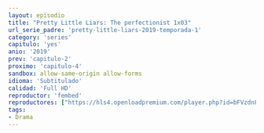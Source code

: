 ```yaml
---
layout: episodio
title: "Pretty Little Liars: The perfectionist 1x03"
url_serie_padre: 'pretty-little-liars-2019-temporada-1'
category: 'series'
capitulo: 'yes'
anio: '2019'
prev: 'capitulo-2'
proximo: 'capitulo-4'
sandbox: allow-same-origin allow-forms
idioma: 'Subtitulado'
calidad: 'Full HD'
reproductor: 'fembed'
reproductores: ["https://hls4.openloadpremium.com/player.php?id=bFVzdnFtbTRVZFI2TjFYc0dKMkJ6clZrWDFxdit1N2JqeUF6SGoxRmNVMVdsTFdNY2RvQ1kzK2l6N1FwZEV2ckRDMktUTFRmY3RKcVUyNlhsMWZ0T3c9PQ&sub=https://sub.cuevana2.io/vtt-sub/sub7/Pretty.Little.Liars.The.Perfectionists.S01E03.vtt"]
tags:
- Drama
---
```













